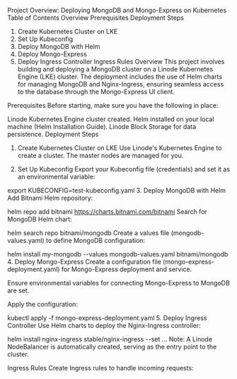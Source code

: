 Project Overview: Deploying MongoDB and Mongo-Express on Kubernetes
Table of Contents
Overview
Prerequisites
Deployment Steps
1. Create Kubernetes Cluster on LKE
2. Set Up Kubeconfig
3. Deploy MongoDB with Helm
4. Deploy Mongo-Express
5. Deploy Ingress Controller
Ingress Rules
Overview
This project involves building and deploying a MongoDB cluster on a Linode Kubernetes Engine (LKE) cluster. The deployment includes the use of Helm charts for managing MongoDB and Nginx-Ingress, ensuring seamless access to the database through the Mongo-Express UI client.

Prerequisites
Before starting, make sure you have the following in place:

Linode Kubernetes Engine cluster created.
Helm installed on your local machine (Helm Installation Guide).
Linode Block Storage for data persistence.
Deployment Steps
1. Create Kubernetes Cluster on LKE
Use Linode's Kubernetes Engine to create a cluster. The master nodes are managed for you.

2. Set Up Kubeconfig
Export your Kubeconfig file (credentials) and set it as an environmental variable:


export KUBECONFIG=test-kubeconfig.yaml
3. Deploy MongoDB with Helm
Add Bitnami Helm repository:


helm repo add bitnami https://charts.bitnami.com/bitnami
Search for MongoDB Helm chart:


helm search repo bitnami/mongodb
Create a values file (mongodb-values.yaml) to define MongoDB configuration:


helm install my-mongodb --values mongodb-values.yaml bitnami/mongodb
4. Deploy Mongo-Express
Create a configuration file (mongo-express-deployment.yaml) for Mongo-Express deployment and service.

Ensure environmental variables for connecting Mongo-Express to MongoDB are set.

Apply the configuration:

kubectl apply -f mongo-express-deployment.yaml
5. Deploy Ingress Controller
Use Helm charts to deploy the Nginx-Ingress controller:


helm install nginx-ingress stable/nginx-ingress --set ...
Note: A Linode NodeBalancer is automatically created, serving as the entry point to the cluster.

Ingress Rules
Create Ingress rules to handle incoming requests:
